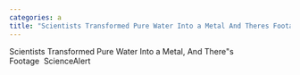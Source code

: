```yaml
---
categories: a
title: "Scientists Transformed Pure Water Into a Metal And Theres Footage  ScienceAlert"
---
```

Scientists Transformed Pure Water Into a Metal, And There"s Footage&nbsp;&nbsp;ScienceAlert